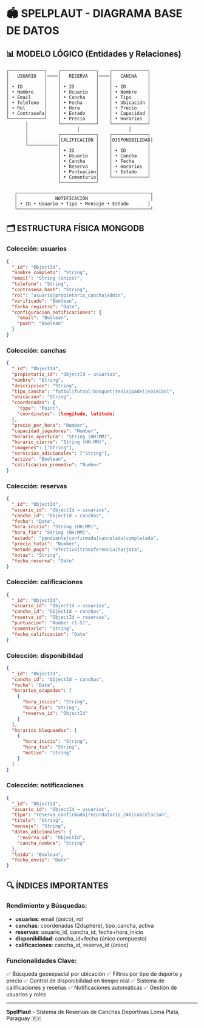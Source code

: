 # 🏟️ SPELPLAUT - DIAGRAMA BASE DE DATOS

## 📊 MODELO LÓGICO (Entidades y Relaciones)

```
┌─────────────┐    ┌─────────────┐    ┌─────────────┐
│   USUARIO   │────│   RESERVA   │────│   CANCHA    │
│             │    │             │    │             │
│ • ID        │    │ • ID        │    │ • ID        │
│ • Nombre    │    │ • Usuario   │    │ • Nombre    │
│ • Email     │    │ • Cancha    │    │ • Tipo      │
│ • Teléfono  │    │ • Fecha     │    │ • Ubicación │
│ • Rol       │    │ • Hora      │    │ • Precio    │
│ • Contraseña│    │ • Estado    │    │ • Capacidad │
└─────────────┘    │ • Precio    │    │ • Horarios  │
       │           └─────────────┘    └─────────────┘
       │                  │                  │
       │           ┌─────────────┐    ┌─────────────┐
       │           │CALIFICACIÓN │    │DISPONIBILIDAD│
       └───────────│             │    │             │
                   │ • ID        │    │ • ID        │
                   │ • Usuario   │    │ • Cancha    │
                   │ • Cancha    │    │ • Fecha     │
                   │ • Reserva   │    │ • Horarios  │
                   │ • Puntuación│    │ • Estado    │
                   │ • Comentario│    └─────────────┘
                   └─────────────┘

   ┌─────────────────────────────────────────────────┐
   │              NOTIFICACIÓN                       │
   │ • ID • Usuario • Tipo • Mensaje • Estado       │
   └─────────────────────────────────────────────────┘
```

## 🗂️ ESTRUCTURA FÍSICA MONGODB

### **Colección: usuarios**

```json
{
  "_id": "ObjectId",
  "nombre_completo": "String",
  "email": "String (único)",
  "telefono": "String",
  "contrasena_hash": "String",
  "rol": "usuario|propietario_cancha|admin",
  "verificado": "Boolean",
  "fecha_registro": "Date",
  "configuracion_notificaciones": {
    "email": "Boolean",
    "push": "Boolean"
  }
}
```

### **Colección: canchas**

```json
{
  "_id": "ObjectId",
  "propietario_id": "ObjectId → usuarios",
  "nombre": "String",
  "descripcion": "String",
  "tipo_cancha": "futbol|futsal|basquet|tenis|padel|voleibol",
  "ubicacion": "String",
  "coordenadas": {
    "type": "Point",
    "coordinates": [longitude, latitude]
  },
  "precio_por_hora": "Number",
  "capacidad_jugadores": "Number",
  "horario_apertura": "String (HH:MM)",
  "horario_cierre": "String (HH:MM)",
  "imagenes": ["String"],
  "servicios_adicionales": ["String"],
  "activa": "Boolean",
  "calificacion_promedio": "Number"
}
```

### **Colección: reservas**

```json
{
  "_id": "ObjectId",
  "usuario_id": "ObjectId → usuarios",
  "cancha_id": "ObjectId → canchas",
  "fecha": "Date",
  "hora_inicio": "String (HH:MM)",
  "hora_fin": "String (HH:MM)",
  "estado": "pendiente|confirmada|cancelada|completada",
  "precio_total": "Number",
  "metodo_pago": "efectivo|transferencia|tarjeta",
  "notas": "String",
  "fecha_reserva": "Date"
}
```

### **Colección: calificaciones**

```json
{
  "_id": "ObjectId",
  "usuario_id": "ObjectId → usuarios",
  "cancha_id": "ObjectId → canchas",
  "reserva_id": "ObjectId → reservas",
  "puntuacion": "Number (1-5)",
  "comentario": "String",
  "fecha_calificacion": "Date"
}
```

### **Colección: disponibilidad**

```json
{
  "_id": "ObjectId",
  "cancha_id": "ObjectId → canchas",
  "fecha": "Date",
  "horarios_ocupados": [
    {
      "hora_inicio": "String",
      "hora_fin": "String",
      "reserva_id": "ObjectId"
    }
  ],
  "horarios_bloqueados": [
    {
      "hora_inicio": "String",
      "hora_fin": "String",
      "motivo": "String"
    }
  ]
}
```

### **Colección: notificaciones**

```json
{
  "_id": "ObjectId",
  "usuario_id": "ObjectId → usuarios",
  "tipo": "reserva_confirmada|recordatorio_24h|cancelacion",
  "titulo": "String",
  "mensaje": "String",
  "datos_adicionales": {
    "reserva_id": "ObjectId",
    "cancha_nombre": "String"
  },
  "leida": "Boolean",
  "fecha_envio": "Date"
}
```

## 🔍 ÍNDICES IMPORTANTES

### **Rendimiento y Búsquedas:**

- **usuarios**: email (único), rol
- **canchas**: coordenadas (2dsphere), tipo_cancha, activa
- **reservas**: usuario_id, cancha_id, fecha+hora_inicio
- **disponibilidad**: cancha_id+fecha (único compuesto)
- **calificaciones**: cancha_id, reserva_id (único)

### **Funcionalidades Clave:**

✅ Búsqueda geoespacial por ubicación
✅ Filtros por tipo de deporte y precio
✅ Control de disponibilidad en tiempo real
✅ Sistema de calificaciones y reseñas
✅ Notificaciones automáticas
✅ Gestión de usuarios y roles

---

**SpelPlaut** - Sistema de Reservas de Canchas Deportivas
Loma Plata, Paraguay 🇵🇾
